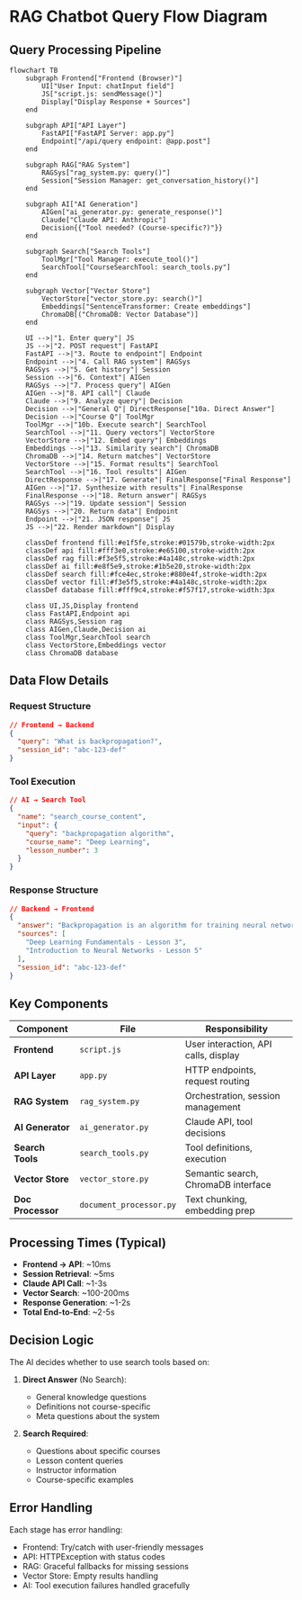 # RAG Chatbot Query Flow Diagram

## Query Processing Pipeline

```mermaid
flowchart TB
    subgraph Frontend["Frontend (Browser)"]
        UI["User Input: chatInput field"]
        JS["script.js: sendMessage()"]
        Display["Display Response + Sources"]
    end

    subgraph API["API Layer"]
        FastAPI["FastAPI Server: app.py"]
        Endpoint["/api/query endpoint: @app.post"]
    end

    subgraph RAG["RAG System"]
        RAGSys["rag_system.py: query()"]
        Session["Session Manager: get_conversation_history()"]
    end

    subgraph AI["AI Generation"]
        AIGen["ai_generator.py: generate_response()"]
        Claude["Claude API: Anthropic"]
        Decision{{"Tool needed? (Course-specific?)"}}
    end

    subgraph Search["Search Tools"]
        ToolMgr["Tool Manager: execute_tool()"]
        SearchTool["CourseSearchTool: search_tools.py"]
    end

    subgraph Vector["Vector Store"]
        VectorStore["vector_store.py: search()"]
        Embeddings["SentenceTransformer: Create embeddings"]
        ChromaDB[("ChromaDB: Vector Database")]
    end

    UI -->|"1. Enter query"| JS
    JS -->|"2. POST request"| FastAPI
    FastAPI -->|"3. Route to endpoint"| Endpoint
    Endpoint -->|"4. Call RAG system"| RAGSys
    RAGSys -->|"5. Get history"| Session
    Session -->|"6. Context"| AIGen
    RAGSys -->|"7. Process query"| AIGen
    AIGen -->|"8. API call"| Claude
    Claude -->|"9. Analyze query"| Decision
    Decision -->|"General Q"| DirectResponse["10a. Direct Answer"]
    Decision -->|"Course Q"| ToolMgr
    ToolMgr -->|"10b. Execute search"| SearchTool
    SearchTool -->|"11. Query vectors"| VectorStore
    VectorStore -->|"12. Embed query"| Embeddings
    Embeddings -->|"13. Similarity search"| ChromaDB
    ChromaDB -->|"14. Return matches"| VectorStore
    VectorStore -->|"15. Format results"| SearchTool
    SearchTool -->|"16. Tool results"| AIGen
    DirectResponse -->|"17. Generate"| FinalResponse["Final Response"]
    AIGen -->|"17. Synthesize with results"| FinalResponse
    FinalResponse -->|"18. Return answer"| RAGSys
    RAGSys -->|"19. Update session"| Session
    RAGSys -->|"20. Return data"| Endpoint
    Endpoint -->|"21. JSON response"| JS
    JS -->|"22. Render markdown"| Display

    classDef frontend fill:#e1f5fe,stroke:#01579b,stroke-width:2px
    classDef api fill:#fff3e0,stroke:#e65100,stroke-width:2px
    classDef rag fill:#f3e5f5,stroke:#4a148c,stroke-width:2px
    classDef ai fill:#e8f5e9,stroke:#1b5e20,stroke-width:2px
    classDef search fill:#fce4ec,stroke:#880e4f,stroke-width:2px
    classDef vector fill:#f3e5f5,stroke:#4a148c,stroke-width:2px
    classDef database fill:#fff9c4,stroke:#f57f17,stroke-width:3px

    class UI,JS,Display frontend
    class FastAPI,Endpoint api
    class RAGSys,Session rag
    class AIGen,Claude,Decision ai
    class ToolMgr,SearchTool search
    class VectorStore,Embeddings vector
    class ChromaDB database

```

## Data Flow Details

### Request Structure

```json
// Frontend → Backend
{
  "query": "What is backpropagation?",
  "session_id": "abc-123-def"
}
```

### Tool Execution

```json
// AI → Search Tool
{
  "name": "search_course_content",
  "input": {
    "query": "backpropagation algorithm",
    "course_name": "Deep Learning",
    "lesson_number": 3
  }
}
```

### Response Structure

```json
// Backend → Frontend
{
  "answer": "Backpropagation is an algorithm for training neural networks...",
  "sources": [
    "Deep Learning Fundamentals - Lesson 3",
    "Introduction to Neural Networks - Lesson 5"
  ],
  "session_id": "abc-123-def"
}
```

## Key Components

| Component         | File                    | Responsibility                       |
| ----------------- | ----------------------- | ------------------------------------ |
| **Frontend**      | `script.js`             | User interaction, API calls, display |
| **API Layer**     | `app.py`                | HTTP endpoints, request routing      |
| **RAG System**    | `rag_system.py`         | Orchestration, session management    |
| **AI Generator**  | `ai_generator.py`       | Claude API, tool decisions           |
| **Search Tools**  | `search_tools.py`       | Tool definitions, execution          |
| **Vector Store**  | `vector_store.py`       | Semantic search, ChromaDB interface  |
| **Doc Processor** | `document_processor.py` | Text chunking, embedding prep        |

## Processing Times (Typical)

- **Frontend → API**: ~10ms
- **Session Retrieval**: ~5ms
- **Claude API Call**: ~1-3s
- **Vector Search**: ~100-200ms
- **Response Generation**: ~1-2s
- **Total End-to-End**: ~2-5s

## Decision Logic

The AI decides whether to use search tools based on:

1. **Direct Answer** (No Search):

   - General knowledge questions
   - Definitions not course-specific
   - Meta questions about the system

2. **Search Required**:
   - Questions about specific courses
   - Lesson content queries
   - Instructor information
   - Course-specific examples

## Error Handling

Each stage has error handling:

- Frontend: Try/catch with user-friendly messages
- API: HTTPException with status codes
- RAG: Graceful fallbacks for missing sessions
- Vector Store: Empty results handling
- AI: Tool execution failures handled gracefully
